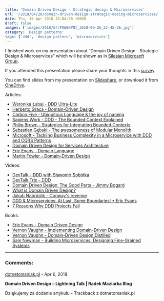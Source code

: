 ```yaml
---
title: 'Domain Driven Design - Strategic design & Microservices'
url: '/2018/04/20/domain-driven-design-strategic-desing-microservices/'
date: Thu, 19 Apr 2018 23:04:38 +0000
draft: false
images: ['images/2018/04/POWERPNT_2018-06-26_22-45-26.jpg']
category: 'Design patterns'
tags: ['ddd', 'design pattern', 'microservices']
---
```


I finished work on my presentation about “Domain Driven Design - Strategic Design & Microservices” which will be shown as in [Silesian Microsoft Group](https://www.meetup.com/en-AU/Śląska-Grupa-Microsoft-Meetup/events/250018468/).

If you attended this presentation please share your thoughts in this [survey](/ddd-form).

You can find slides from my presentation on [Slideshare](https://www.slideshare.net/RadosawMaziarka/domain-driven-design-strategic-patterns-and-microservices), or download it from [OneDrive](https://1drv.ms/p/s!AjEySs0anBSPgtBVEwOE7p3y6woZ6Q).

Articles:

 *   [Weronika Łabaj - DDD Ultra-Lite](https://weronikalabaj.com/ddd-ultra-lite/)
 *   [Herberto Graca - Domain-Driven Design](https://herbertograca.com/2017/09/07/domain-driven-design/)
 *   [Carbon Five - Ubiquitous Language & the joy of naming](https://blog.carbonfive.com/2016/10/04/ubiquitous-language-the-joy-of-naming/)
 *   [Sapiens Work - DDD - The Bounded Context Explained](http://blog.sapiensworks.com/post/2012/04/17/DDD-The-Bounded-Context-Explained.aspx)
 *   [Philip Brown - Strategies for Integrating Bounded Contexts](http://www.culttt.com/2014/11/26/strategies-integrating-bounded-contexts/)
 *   [Sebastian Gębski - The awesomeness of Modular Monolith](http://no-kill-switch.ghost.io/the-awesomeness-of-modular-monolith/)
 *   [Microsoft - Tackling Business Complexity in a Microservice with DDD and CQRS Patterns](https://docs.microsoft.com/en-us/dotnet/standard/microservices-architecture/microservice-ddd-cqrs-patterns/)
 *   [Domain Driven Design for Services Architecture](https://www.thoughtworks.com/insights/blog/domain-driven-design-services-architecture)
 *   [Eric Evans - Domain Language](https://domainlanguage.com/)
 *   [Martin Fowler - Domain-Driven Design](https://martinfowler.com/tags/domain%20driven%20design.html)

Videos:

 *   [DevTalk - DDD with Sławomir Sobótka](https://www.youtube.com/watch?v=WYQ3v3-4M8Y)
 *   [DevTalk Trio - DDD](https://www.youtube.com/watch?v=u6Vb5k5sTN4)
 *   [Domain Driven Design: The Good Parts - Jimmy Bogard](https://www.youtube.com/watch?v=U6CeaA-Phqo)
 *   [What is Domain Driven Design?](https://www.youtube.com/watch?v=NNFJREcalc0&list=PLZBNtT95PIW3BPNYF5pYOi4MJjg_boXCG&index=2)
 *   [Jakub Nabrdalik - Conway's revenge](https://www.youtube.com/watch?v=UhIIpUQ-i38)
 *   [DDD & Microservices: At Last, Some Boundaries! • Eric Evans](https://www.infoq.com/presentations/ddd-microservices-2016)
 *   [7 Reasons Why DDD Projects Fail](https://vimeo.com/13824218)

Books:

 *   [Eric Evans - Domain Driven Design](https://www.amazon.com/Domain-Driven-Design-Tackling-Complexity-Software/dp/0321125215)
 *   [Vernon Vaughn - Implementing Domain-Driven Design](https://www.amazon.com/Implementing-Domain-Driven-Design-Vaughn-Vernon/dp/0321834577)
 *   [Vernon Vaughn - Domain-Driven Design Distilled](https://www.amazon.com/Domain-Driven-Design-Distilled-Vaughn-Vernon/dp/0134434420)
 *   [Sam Newman - Building Microservices: Designing Fine-Grained Systems](https://www.amazon.com/Building-Microservices-Designing-Fine-Grained-Systems/dp/1491950358)

---
### Comments:
#### 
[dotnetomaniak.pl](https://dotnetomaniak.pl/Domain-Driven-Design-Lightning-Talk-Radek-Maziarka-Blog "") - <time datetime="2018-04-21 09:08:27">Apr 6, 2018</time>

**Domain Driven Design – Lightning Talk | Radek Maziarka Blog**

Dziękujemy za dodanie artykułu - Trackback z dotnetomaniak.pl
